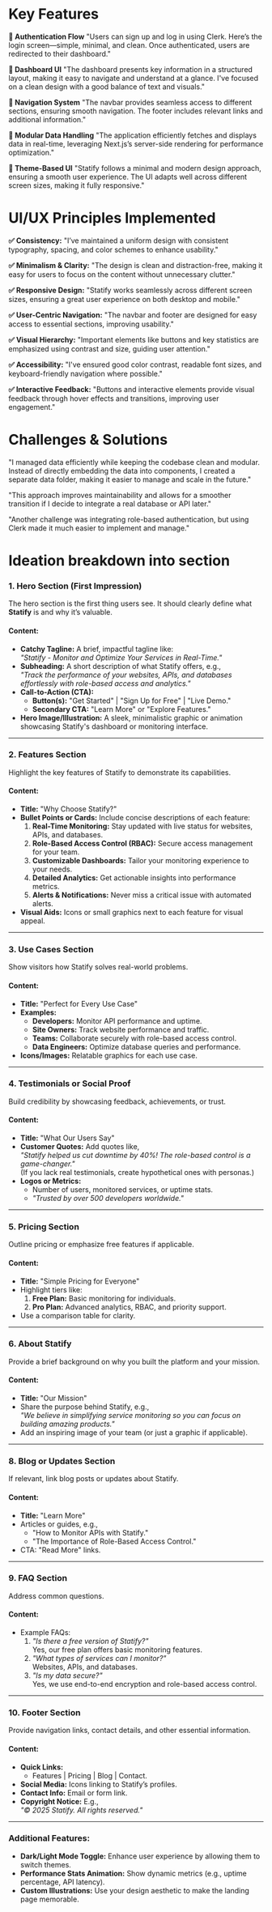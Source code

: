 # Key Features 
**🔹 Authentication Flow**
"Users can sign up and log in using Clerk. Here’s the login screen—simple, minimal, and clean. Once authenticated, users are redirected to their dashboard."

**🔹 Dashboard UI**
"The dashboard presents key information in a structured layout, making it easy to navigate and understand at a glance. I've focused on a clean design with a good balance of text and visuals."

**🔹 Navigation System**
"The navbar provides seamless access to different sections, ensuring smooth navigation. The footer includes relevant links and additional information."

**🔹 Modular Data Handling**
"The application efficiently fetches and displays data in real-time, leveraging Next.js’s server-side rendering for performance optimization."

**🔹 Theme-Based UI**
"Statify follows a minimal and modern design approach, ensuring a smooth user experience. The UI adapts well across different screen sizes, making it fully responsive."

# UI/UX Principles Implemented 
**✅ Consistency:**
"I’ve maintained a uniform design with consistent typography, spacing, and color schemes to enhance usability."

**✅ Minimalism & Clarity:**
"The design is clean and distraction-free, making it easy for users to focus on the content without unnecessary clutter."

**✅ Responsive Design:**
"Statify works seamlessly across different screen sizes, ensuring a great user experience on both desktop and mobile."

**✅ User-Centric Navigation:**
"The navbar and footer are designed for easy access to essential sections, improving usability."

**✅ Visual Hierarchy:**
"Important elements like buttons and key statistics are emphasized using contrast and size, guiding user attention."

**✅ Accessibility:**
"I've ensured good color contrast, readable font sizes, and keyboard-friendly navigation where possible."

**✅ Interactive Feedback:**
"Buttons and interactive elements provide visual feedback through hover effects and transitions, improving user engagement."

# Challenges & Solutions 
"I managed data efficiently while keeping the codebase clean and modular. Instead of directly embedding the data into components, I created a separate data folder, making it easier to manage and scale in the future."

"This approach improves maintainability and allows for a smoother transition if I decide to integrate a real database or API later."

"Another challenge was integrating role-based authentication, but using Clerk made it much easier to implement and manage."

# Ideation breakdown into section
### **1. Hero Section (First Impression)**
The hero section is the first thing users see. It should clearly define what **Statify** is and why it’s valuable.

#### Content:
- **Catchy Tagline:** A brief, impactful tagline like:  
  *"Statify - Monitor and Optimize Your Services in Real-Time."*
- **Subheading:** A short description of what Statify offers, e.g.,  
  *"Track the performance of your websites, APIs, and databases effortlessly with role-based access and analytics."*
- **Call-to-Action (CTA):**  
  - **Button(s):** "Get Started" | "Sign Up for Free" | "Live Demo."
  - **Secondary CTA:** "Learn More" or "Explore Features."
- **Hero Image/Illustration:** A sleek, minimalistic graphic or animation showcasing Statify's dashboard or monitoring interface.

---

### **2. Features Section**
Highlight the key features of Statify to demonstrate its capabilities.

#### Content:
- **Title:** "Why Choose Statify?"
- **Bullet Points or Cards:** Include concise descriptions of each feature:
  1. **Real-Time Monitoring:** Stay updated with live status for websites, APIs, and databases.
  2. **Role-Based Access Control (RBAC):** Secure access management for your team.
  3. **Customizable Dashboards:** Tailor your monitoring experience to your needs.
  4. **Detailed Analytics:** Get actionable insights into performance metrics.
  5. **Alerts & Notifications:** Never miss a critical issue with automated alerts.
- **Visual Aids:** Icons or small graphics next to each feature for visual appeal.

---

### **3. Use Cases Section**
Show visitors how Statify solves real-world problems.

#### Content:
- **Title:** "Perfect for Every Use Case"
- **Examples:**  
  - **Developers:** Monitor API performance and uptime.  
  - **Site Owners:** Track website performance and traffic.  
  - **Teams:** Collaborate securely with role-based access control.  
  - **Data Engineers:** Optimize database queries and performance.
- **Icons/Images:** Relatable graphics for each use case.

---

### **4. Testimonials or Social Proof**
Build credibility by showcasing feedback, achievements, or trust.

#### Content:
- **Title:** "What Our Users Say"
- **Customer Quotes:** Add quotes like,  
  *"Statify helped us cut downtime by 40%! The role-based control is a game-changer."*  
  (If you lack real testimonials, create hypothetical ones with personas.)
- **Logos or Metrics:**  
  - Number of users, monitored services, or uptime stats.  
  - *"Trusted by over 500 developers worldwide."*

---



### **5. Pricing Section**
Outline pricing or emphasize free features if applicable.

#### Content:
- **Title:** "Simple Pricing for Everyone"
- Highlight tiers like:
  1. **Free Plan:** Basic monitoring for individuals.
  2. **Pro Plan:** Advanced analytics, RBAC, and priority support.
- Use a comparison table for clarity.

---

### **6. About Statify**
Provide a brief background on why you built the platform and your mission.

#### Content:
- **Title:** "Our Mission"
- Share the purpose behind Statify, e.g.,  
  *"We believe in simplifying service monitoring so you can focus on building amazing products."*
- Add an inspiring image of your team (or just a graphic if applicable).

---

### **8. Blog or Updates Section**
If relevant, link blog posts or updates about Statify.

#### Content:
- **Title:** "Learn More"
- Articles or guides, e.g.,  
  - "How to Monitor APIs with Statify."  
  - "The Importance of Role-Based Access Control."
- CTA: "Read More" links.

---

### **9. FAQ Section**
Address common questions.

#### Content:
- Example FAQs:
  1. *"Is there a free version of Statify?"*  
     Yes, our free plan offers basic monitoring features.
  2. *"What types of services can I monitor?"*  
     Websites, APIs, and databases.
  3. *"Is my data secure?"*  
     Yes, we use end-to-end encryption and role-based access control.

---

### **10. Footer Section**
Provide navigation links, contact details, and other essential information.

#### Content:
- **Quick Links:**  
  - Features | Pricing | Blog | Contact.
- **Social Media:** Icons linking to Statify’s profiles.
- **Contact Info:** Email or form link.
- **Copyright Notice:** E.g.,  
  *"© 2025 Statify. All rights reserved."*

---

### Additional Features:
- **Dark/Light Mode Toggle:** Enhance user experience by allowing them to switch themes.
- **Performance Stats Animation:** Show dynamic metrics (e.g., uptime percentage, API latency).
- **Custom Illustrations:** Use your design aesthetic to make the landing page memorable.
